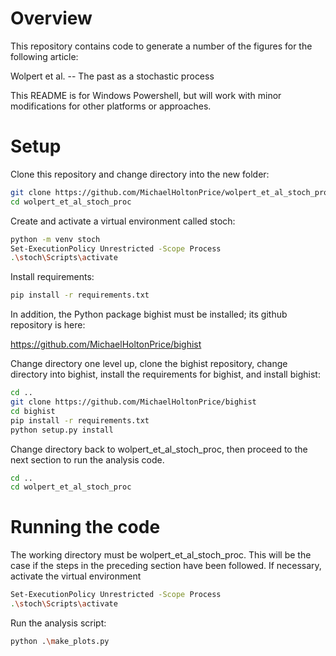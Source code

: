 # Overview
This repository contains code to generate a number of the figures for the
following article:

Wolpert et al. -- The past as a stochastic process

This README is for Windows Powershell, but will work with minor
modifications for other platforms or approaches.

# Setup
Clone this repository and change directory into the new folder:

```bash
git clone https://github.com/MichaelHoltonPrice/wolpert_et_al_stoch_proc
cd wolpert_et_al_stoch_proc
```

Create and activate a virtual environment called stoch:

```bash
python -m venv stoch
Set-ExecutionPolicy Unrestricted -Scope Process
.\stoch\Scripts\activate
```

Install requirements:

```bash
pip install -r requirements.txt
```

In addition, the Python package bighist must be installed; its github
repository is here:

https://github.com/MichaelHoltonPrice/bighist

Change directory one level up, clone the bighist repository, change directory
into bighist, install the requirements for bighist, and install bighist:

```bash
cd ..
git clone https://github.com/MichaelHoltonPrice/bighist
cd bighist
pip install -r requirements.txt
python setup.py install
```

Change directory back to wolpert_et_al_stoch_proc, then proceed to the next
section to run the analysis code.

```bash
cd ..
cd wolpert_et_al_stoch_proc
```

# Running the code
The working directory must be wolpert_et_al_stoch_proc. This will be the case
if the steps in the preceding section have been followed. If necessary,
activate the virtual environment

```bash
Set-ExecutionPolicy Unrestricted -Scope Process
.\stoch\Scripts\activate
```

Run the analysis script:

```bash
python .\make_plots.py
```